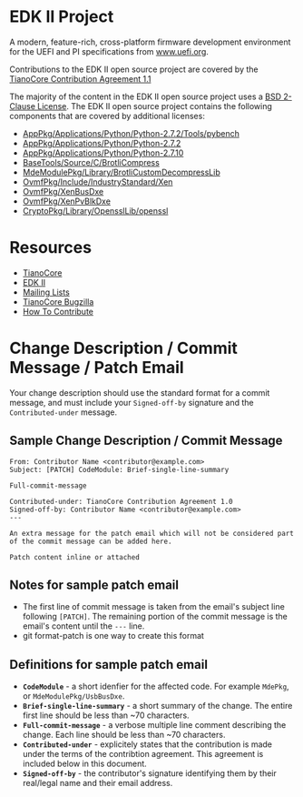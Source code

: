 # EDK II Project

A modern, feature-rich, cross-platform firmware development environment
for the UEFI and PI specifications from www.uefi.org.

Contributions to the EDK II open source project are covered by the 
[TianoCore Contribution Agreement 1.1](Contributions.txt)

The majority of the content in the EDK II open source project uses a
[BSD 2-Clause License](LICENSE).  The EDK II open source project contains
the following components that are covered by additional licenses:
* [AppPkg/Applications/Python/Python-2.7.2/Tools/pybench](AppPkg/Applications/Python/Python-2.7.2/Tools/pybench/LICENSE)
* [AppPkg/Applications/Python/Python-2.7.2](AppPkg/Applications/Python/Python-2.7.2/LICENSE)
* [AppPkg/Applications/Python/Python-2.7.10](AppPkg/Applications/Python/Python-2.7.10/LICENSE)
* [BaseTools/Source/C/BrotliCompress](BaseTools/Source/C/BrotliCompress/LICENSE)
* [MdeModulePkg/Library/BrotliCustomDecompressLib](MdeModulePkg/Library/BrotliCustomDecompressLib/LICENSE)
* [OvmfPkg/Include/IndustryStandard/Xen](OvmfPkg/License.txt)
* [OvmfPkg/XenBusDxe](OvmfPkg/License.txt)
* [OvmfPkg/XenPvBlkDxe](OvmfPkg/License.txt)
* [CryptoPkg/Library/OpensslLib/openssl](CryptoPkg/Library/OpensslLib/openssl/LICENSE)

# Resources
* [TianoCore](http://www.tianocore.org)
* [EDK II](https://github.com/tianocore/tianocore.github.io/wiki/EDK-II)
* [Mailing Lists](https://github.com/tianocore/tianocore.github.io/wiki/Mailing-Lists)
* [TianoCore Bugzilla](https://bugzilla.tianocore.org)
* [How To Contribute](https://github.com/tianocore/tianocore.github.io/wiki/How-To-Contribute)

# Change Description / Commit Message / Patch Email

Your change description should use the standard format for a
commit message, and must include your `Signed-off-by` signature
and the `Contributed-under` message.

## Sample Change Description / Commit Message

```
From: Contributor Name <contributor@example.com>
Subject: [PATCH] CodeModule: Brief-single-line-summary

Full-commit-message

Contributed-under: TianoCore Contribution Agreement 1.0
Signed-off-by: Contributor Name <contributor@example.com>
---

An extra message for the patch email which will not be considered part
of the commit message can be added here.

Patch content inline or attached
```
## Notes for sample patch email

* The first line of commit message is taken from the email's subject
  line following `[PATCH]`. The remaining portion of the commit message
  is the email's content until the `---` line.
* git format-patch is one way to create this format

## Definitions for sample patch email

* **`CodeModule`** - a short idenfier for the affected code.  For
  example `MdePkg`, or `MdeModulePkg/UsbBusDxe`.
* **`Brief-single-line-summary`** - a short summary of the change.
  The entire first line should be less than ~70 characters.
* **`Full-commit-message`** - a verbose multiple line comment describing
  the change.  Each line should be less than ~70 characters.
* **`Contributed-under`** - explicitely states that the contribution is
  made under the terms of the contribtion agreement.  This
  agreement is included below in this document.
* **`Signed-off-by`** - the contributor's signature identifying them
  by their real/legal name and their email address.
